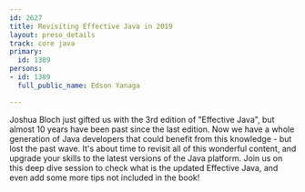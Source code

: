 ```yaml
---
id: 2627
title: Revisiting Effective Java in 2019
layout: preso_details
track: core java
primary:
  id: 1389
persons:
- id: 1389
  full_public_name: Edson Yanaga

---
```

Joshua Bloch just gifted us with the 3rd edition of "Effective Java", but almost 10 years have been past since the last edition. Now we have a whole generation of Java developers that could benefit from this knowledge - but lost the past wave. It's about time to revisit all of this wonderful content, and upgrade your skills to the latest versions of the Java platform. Join us on this deep dive session to check what is the updated Effective Java, and even add some more tips not included in the book!